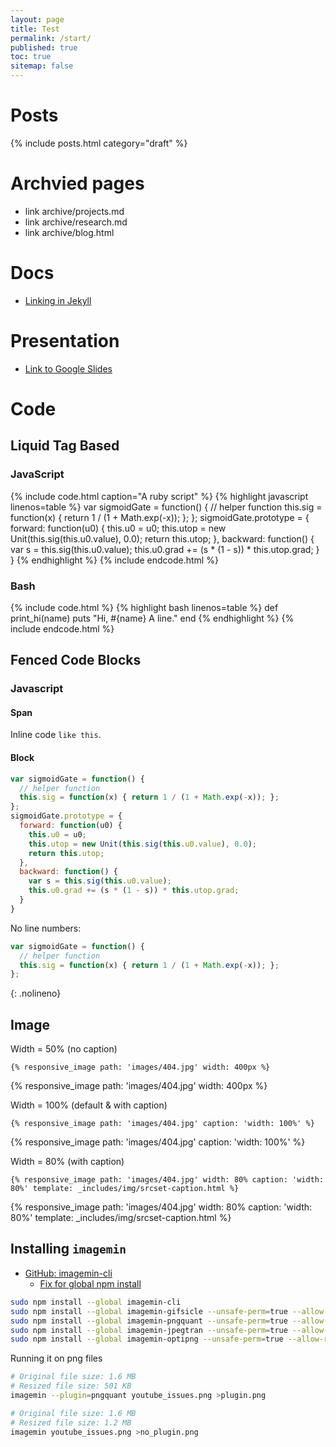 ```yaml
---
layout: page
title: Test
permalink: /start/
published: true
toc: true
sitemap: false
---
```


# Posts
{% include posts.html category="draft" %}

# Archvied pages
* link archive/projects.md
* link archive/research.md
* link archive/blog.html


# Docs
* [Linking in Jekyll](https://jekyllrb.com/docs/liquid/tags/#link)

# Presentation
- [Link to Google Slides](https://docs.google.com/presentation/d/e/2PACX-1vSnRWlYCYhHttURB1ZHugpTm2X2rc36oPuMAp-iNXJO55WLyjqHLdFVlvh1Kg5Pi-IBlF26PeAyW3kb/pub?start=false&loop=false&delayms=3000)

<!-- <iframe src="https://docs.google.com/presentation/d/e/2PACX-1vSnRWlYCYhHttURB1ZHugpTm2X2rc36oPuMAp-iNXJO55WLyjqHLdFVlvh1Kg5Pi-IBlF26PeAyW3kb/embed?start=false&loop=false&delayms=60000" frameborder="0" width="640" height="480" allowfullscreen="true" mozallowfullscreen="true" webkitallowfullscreen="true"></iframe> -->

# Code

## Liquid Tag Based

### JavaScript
{% include code.html caption="A ruby script" %}
{% highlight javascript linenos=table %}
var sigmoidGate = function() {
  // helper function
  this.sig = function(x) { return 1 / (1 + Math.exp(-x)); };
};
sigmoidGate.prototype = {
  forward: function(u0) {
    this.u0 = u0;
    this.utop = new Unit(this.sig(this.u0.value), 0.0);
    return this.utop;
  },
  backward: function() {
    var s = this.sig(this.u0.value);
    this.u0.grad += (s * (1 - s)) * this.utop.grad;
  }
}
{% endhighlight %}
{% include endcode.html %}

### Bash
{% include code.html %}
{% highlight bash linenos=table %}
def print_hi(name)
  puts "Hi, #{name} A line."
end
{% endhighlight %}
{% include endcode.html %}

## Fenced Code Blocks

### Javascript

#### Span
Inline code `like this`.

#### Block

```javascript
var sigmoidGate = function() {
  // helper function
  this.sig = function(x) { return 1 / (1 + Math.exp(-x)); };
};
sigmoidGate.prototype = {
  forward: function(u0) {
    this.u0 = u0;
    this.utop = new Unit(this.sig(this.u0.value), 0.0);
    return this.utop;
  },
  backward: function() {
    var s = this.sig(this.u0.value);
    this.u0.grad += (s * (1 - s)) * this.utop.grad;
  }
}
```

No line numbers:
```javascript
var sigmoidGate = function() {
  // helper function
  this.sig = function(x) { return 1 / (1 + Math.exp(-x)); };
};
```
{: .nolineno}

## Image
Width = 50% (no caption)
```
{% responsive_image path: 'images/404.jpg' width: 400px %}
```
{% responsive_image path: 'images/404.jpg' width: 400px %}

Width = 100% (default & with caption)
```
{% responsive_image path: 'images/404.jpg' caption: 'width: 100%' %}
```
{% responsive_image path: 'images/404.jpg' caption: 'width: 100%' %}


Width = 80% (with caption)
```
{% responsive_image path: 'images/404.jpg' width: 80% caption: 'width: 80%' template: _includes/img/srcset-caption.html %}
```
{% responsive_image path: 'images/404.jpg' width: 80% caption: 'width: 80%' template: _includes/img/srcset-caption.html %}


## Installing `imagemin`

* [GitHub: imagemin-cli](https://github.com/imagemin/imagemin-cli)
  * [Fix for global npm install](https://github.com/npm/npm/issues/17268)

```bash
sudo npm install --global imagemin-cli
sudo npm install --global imagemin-gifsicle --unsafe-perm=true --allow-root
sudo npm install --global imagemin-pngquant --unsafe-perm=true --allow-root
sudo npm install --global imagemin-jpegtran --unsafe-perm=true --allow-root
sudo npm install --global imagemin-optipng --unsafe-perm=true --allow-root
```

Running it on png files
```bash
# Original file size: 1.6 MB
# Resized file size: 501 KB
imagemin --plugin=pngquant youtube_issues.png >plugin.png

# Original file size: 1.6 MB
# Resized file size: 1.2 MB
imagemin youtube_issues.png >no_plugin.png
```
